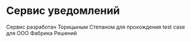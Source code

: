 # Сервис уведомлений

Сервис разработан Торицыным Степаном
для прохождения test case для ООО Фабрика Решений






